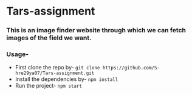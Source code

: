 # Tars-assignment

### This is an image finder website through which we can fetch images of the field we want.

### Usage-
* First clone the repo by-
```git clone https://github.com/S-hre29ya07/Tars-assignment.git```
* Install the dependencies by-
```npm install```
* Run the project-
```npm start```

